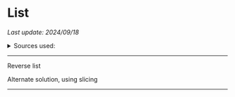 # List

*Last update: 2024/09/18*

<details><summary>Sources used:</summary>
[pynative](https://pynative.com/python-list-exercise-with-solutions/#h-exercise-1-reverse-a-list-in-python)
</details>


<hr>

Reverse list

<object data=".txt/reverse_list.txt" width="264px" height="90px"></object>

Alternate solution, using slicing

<object data=".txt/negative_slicing_list.txt" width="264px" height="60px"></object>

<hr>

